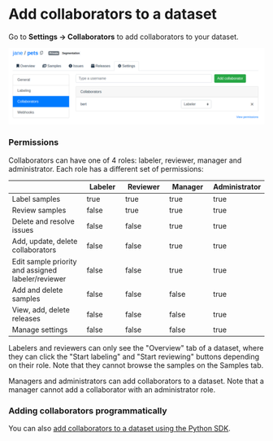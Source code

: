 # Add collaborators to a dataset

Go to **Settings -> Collaborators** to add collaborators to your dataset.

![](<../.gitbook/assets/image (21) (1) (1).png>)

### Permissions

Collaborators can have one of 4 roles: labeler, reviewer, manager and administrator. Each role has a different set of permissions:

<table><thead><tr><th width="254.48909562299832"> </th><th width="111" data-type="checkbox">Labeler</th><th width="115" data-type="checkbox">Reviewer</th><th width="125" data-type="checkbox">Manager</th><th data-type="checkbox">Administrator</th></tr></thead><tbody><tr><td>Label samples</td><td>true</td><td>true</td><td>true</td><td>true</td></tr><tr><td>Review samples</td><td>false</td><td>true</td><td>true</td><td>true</td></tr><tr><td>Delete and resolve issues</td><td>false</td><td>false</td><td>true</td><td>true</td></tr><tr><td>Add, update, delete collaborators</td><td>false</td><td>false</td><td>true</td><td>true</td></tr><tr><td>Edit sample priority and assigned labeler/reviewer</td><td>false</td><td>false</td><td>true</td><td>true</td></tr><tr><td>Add and delete samples</td><td>false</td><td>false</td><td>false</td><td>true</td></tr><tr><td>View, add, delete releases</td><td>false</td><td>false</td><td>false</td><td>true</td></tr><tr><td>Manage settings</td><td>false</td><td>false</td><td>false</td><td>true</td></tr></tbody></table>

Labelers and reviewers can only see the "Overview" tab of a dataset, where they can click the "Start labeling" and "Start reviewing" buttons depending on their role. Note that they cannot browse the samples on the Samples tab.

Managers and administrators can add collaborators to a dataset. Note that a manager cannot add a collaborator with an administrator role.

### Adding collaborators programmatically

You can also [add collaborators to a dataset using the Python SDK](https://sdkdocs.segments.ai/en/latest/client.html#add-a-dataset-collaborator).
